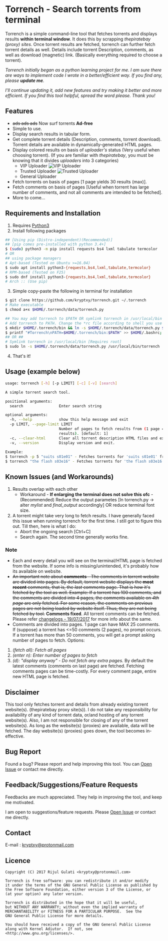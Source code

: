 # Torrench - Search torrents from terminal
Torrench is a simple command-line tool that fetches torrents and displays results **within terminal window**. It does this by scrapping _thepiratebay (proxy) sites_. Once torrent results are fetched, torrench can further fetch torrent details as well. Details include torrent Description, comments, as well as download (magnetic) link. (Basically everything required to choose a torrent).

_Torrench initially began as a python learning project for me. I am sure there are ways to implement code I wrote in a better/efficient way. If you find any, please **update me**._

_I'll continue updating it, add new features and try making it better and more efficient._
_If you find this tool helpful, spread the word please. Thank you!_

## Features
* ~~ads ads ads~~ Now surf torrents **Ad-free**
* Simple to use.
* Display search results in tabular form.
* Get complete torrent details (Description, comments, torrent download). Torrent details are available in dynamically-generated HTML pages.
* Display colored results on basis of _uploader's_ status (Very useful when choosing torrent). (If you are familiar with _thepiratebay_, you must be knowing that it divides _uploaders_ into 3 categories)
  * VIP Uploader ![VIP Uploader](/icons/vip.gif)
  * Trusted Uploader ![Trusted Uploader](/icons/trusted.png)
  * General Uploader
* Fetch torrents on basis of pages [1 page yields 30 results (max)].
* Fetch comments on basis of pages [Useful when torrent has large number of comments, and not all comments are intended to be fetched].
* More to come...


## Requirements and Installation
1. Requires [Python3](https://www.python.org/downloads/)
2. Install following packages
```bash 
## [Using pip (Distro-independent)(Recommended)]
## [pip comes pre-installed with python 3.4+]
$ (sudo) python3 -m pip install requests bs4 lxml tabulate termcolor
# OR
## using package managers
# Apt-based (Tested on Ubuntu >=16.04)
$ sudo apt install python3-{requests,bs4,lxml,tabulate,termcolor}
# RPM-based (Tested on F25)
$ sudo dnf install python3-{requests,bs4,lxml,tabulate,termcolor}
# Arch :: (Use pip)
```
3. Simple copy-paste the following in terminal for installation
```bash
$ git clone https://github.com/kryptxy/torrench.git ~/.torrench
# Make executable
$ chmod a+x $HOME/.torrench/data/torrench.py

## You may add torrench to $PATH OR symlink torrench in /usr/local/bin (requires sudo)
# Add torrench to PATH. Change the *rc file according to shell you use
$ mkdir $HOME/.torrench/bin && ln -s $HOME/.torrench/data/torrench.py $HOME/.torrench/bin/torrench
$ printf "#Torrench\nPATH=$HOME/.torrench/bin:$PATH" >> $HOME/.bashrc; source $HOME/.bashrc
## OR ##
# Symlink torrench in /usr/local/bin [Requires root]
$ sudo ln -s $HOME/.torrench/data/torrench.py /usr/local/bin/torrench
```
4. That's it!

## Usage (example below)
```bash
usage: torrench [-h] [-p LIMIT] [-c] [-v] [search]

A simple torrent search tool.

positional arguments:
  search                Enter search string

optional arguments:
  -h, --help            show this help message and exit
  -p LIMIT, --page-limit LIMIT
                        Number of pages to fetch results from (1 page = 30
                        results). [default: 1]
  -c, --clear-html      Clear all torrent description HTML files and exit.
  -v, --version         Display version and exit.
  
Example: 
$ torrench -p 5 "suits s01e01" - Fetches torrents for 'suits s01e01' from first 5 pages
$ torrench "the flash s03e16" - Fetches torrents for 'the flash s03e16' from first page only
```
## Known Issues (and Workarounds)
1. Results overlap with each other
	* Workaround - **If enlarging the terminal does not solve this ofc** - (Recommended) Reduce the output parametes [In torrench.py -> alter _mylist_ and _final_output_ accordingly] OR reduce terminal font size.
2. A torrent might take very long to fetch results. I have generally faced this issue when running torrench for the first time. I still got to figure this out. Till then, here is what I do:
	* Abort the ongoing search [Ctrl+C]
	* Search again. The second time generally works fine.
### Note
* Each and every detail you will see on the terminal/HTML page is fetched from the website. If some info is missing/unintended, it's probably how its available on website.
* ~~An important note about **comments** - The comments in torrent website are divided into pages. By default, torrent website displays the **most recent** comments, that is, the _last_ comments page. That is how it's fetched by the tool as well.
Example: If a torrent has 100 comments, and the comments are divided into 4 pages, the comments available on _4th page_ are only fetched. For some reason, the comments on previous pages are not being loaded by website itself. Thus, they are not being fetched by tool.~~ **Comments fixed**. All torrent comments can be fetched. Please refer [changelogs - 19/07/2017](https://github.com/kryptxy/torrench/blob/master/changelogs) for more info about the same.
* Comments are divided into pages. 1 page can have MAX 25 comments. 
If (suppose) a torrent has <=50 comments (2 pages), no prompt occurs.
If a torrent has more than 50 comments, you will get a prompt asking number of pages to fetch.
Options:
1. *(fetch all): Fetch all pages*
2. *(enter n): Enter number of pages to fetch*
3. *(d): "display anyway" - Do not fetch any extra pages.* By default the latest comments (comments on last page) 			are fetched.
Fetching comments pages can be time-costly. For every comment page, entire new HTML page is fetched.

## Disclaimer
This tool only fetches torrent and details from already existing torrent website(s). (thepiratebay proxy site(s)). I do not take any responsibility for availability of any kind of torrent data, or/and hosting of any torrent website(s). Also, I am  not responsible for closing of any of the torrent website(s). As long as the website(s) (proxies) are available, data will be fetched. The day website(s) (proxies) goes down, the tool becomes in-effective.

## Bug Report
Found a bug? Please report and help improving this tool. You can [Open Issue](https://github.com/kryptxy/torrench/issues/new) or contact me directly.

## Feedback/Suggestions/Feature Requests 
Feedbacks are much appreciated. They help in improving the tool, and keep me motivated. 

I am open to suggestions/feature requests. Please [Open Issue](https://github.com/kryptxy/torrench/issues/new)
or contact me directly.

## Contact
E-mail : kryptxy@protonmail.com

## Licence
```
Copyright (C) 2017 Rijul Gulati <kryptxy@protonmail.com>

Torrench is free software: you can redistribute it and/or modify
it under the terms of the GNU General Public License as published by
the Free Software Foundation, either version 3 of the License, or
(at your option) any later version.

Torrench is distributed in the hope that it will be useful,
but WITHOUT ANY WARRANTY; without even the implied warranty of
MERCHANTABILITY or FITNESS FOR A PARTICULAR PURPOSE.  See the
GNU General Public License for more details.

You should have received a copy of the GNU General Public License
along with Kernel Adiutor.  If not, see <http://www.gnu.org/licenses/>.
```
